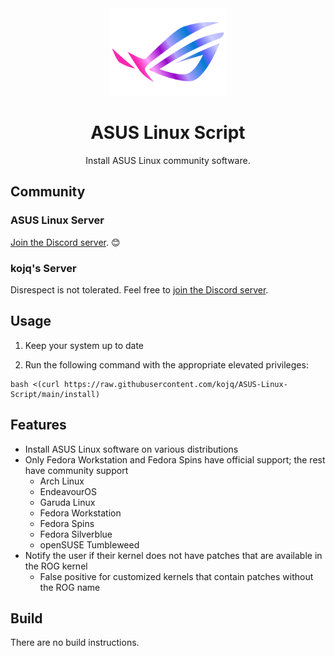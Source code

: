 <div align=center>
  <img src=LOGO.svg height=140/>

  # ASUS Linux Script

  Install ASUS Linux community software.
</div>

## Community

### ASUS Linux Server

[Join the Discord server](https://discord.com/invite/4ZKGd7Un5t). 😊

### kojq's Server

Disrespect is not tolerated. Feel free to [join the Discord server](https://discord.com/invite/C6NdvU5bzN).

## Usage

1. Keep your system up to date

2. Run the following command with the appropriate elevated privileges:

```ShellSession
bash <(curl https://raw.githubusercontent.com/kojq/ASUS-Linux-Script/main/install)
```

## Features

- Install ASUS Linux software on various distributions
- Only Fedora Workstation and Fedora Spins have official support; the rest have community support
  - Arch Linux
  - EndeavourOS
  - Garuda Linux
  - Fedora Workstation
  - Fedora Spins
  - Fedora Silverblue
  - openSUSE Tumbleweed
- Notify the user if their kernel does not have patches that are available in the ROG kernel
  - False positive for customized kernels that contain patches without the ROG name

## Build

There are no build instructions.

